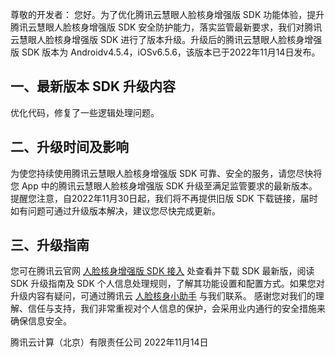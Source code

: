 尊敬的开发者：
	您好。为了优化腾讯云慧眼人脸核身增强版 SDK 功能体验，提升腾讯云慧眼人脸核身增强版 SDK 安全防护能力，落实监管最新要求，我们对腾讯云慧眼人脸核身增强版 SDK 进行了版本升级。升级后的腾讯云慧眼人脸核身增强版 SDK 版本为 Androidv4.5.4，iOSv6.5.6，该版本已于2022年11月14日发布。

## 一、最新版本 SDK 升级内容
优化代码，修复了一些逻辑处理问题。

## 二、升级时间及影响
为使您持续使用腾讯云慧眼人脸核身增强版 SDK 可靠、安全的服务，请您尽快将您 App 中的腾讯云慧眼人脸核身增强版 SDK 升级至满足监管要求的最新版本。提醒您注意，自2022年11月30日起，我们将不再提供旧版 SDK 下载链接，届时如有问题可通过升级版本解决，建议您尽快完成更新。

## 三、升级指南
您可在腾讯云官网 [ 人脸核身增强版 SDK 接入](https://cloud.tencent.com/document/product/1007/57617) 处查看并下载 SDK 最新版，阅读 SDK 升级指南及 SDK 个人信息处理规则，了解其功能设置和配置方式。如果您对升级内容有疑问，可通过腾讯云 [人脸核身小助手](https://cloud.tencent.com/document/product/1007/56130) 与我们联系。
感谢您对我们的理解、信任与支持，我们非常重视对个人信息的保护，会采用业内通行的安全措施来确保信息安全。

腾讯云计算（北京）有限责任公司
2022年11月14日
